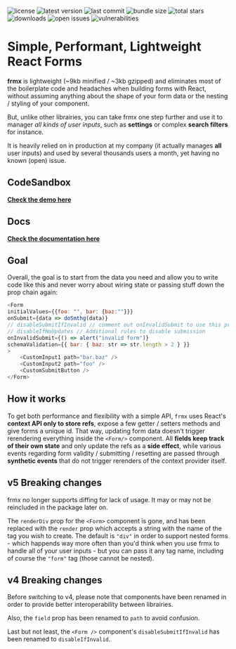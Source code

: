 ![license](https://img.shields.io/github/license/flowsn4ke/frmx)
![latest version](https://img.shields.io/npm/v/frmx)
![last commit](https://img.shields.io/github/last-commit/flowsn4ke/frmx)
![bundle size](https://img.shields.io/bundlephobia/minzip/frmx)
![total stars](https://img.shields.io/github/stars/flowsn4ke/frmx)
![downloads](https://img.shields.io/npm/dt/frmx)
![open issues](https://img.shields.io/github/issues-raw/flowsn4ke/frmx)
![vulnerabilities](https://img.shields.io/snyk/vulnerabilities/github/flowsn4ke/frmx)

# Simple, Performant, Lightweight React Forms

**frmx** is lightweight (~9kb minified / ~3kb gzipped) and eliminates most of the boilerplate code and headaches when building forms with React, without assuming anything about the shape of your form data or the nesting / styling of your component.

But, unlike other librairies, you can take frmx one step further and use it to manager *all kinds of user inputs*, such as **settings** or complex **search filters** for instance.

It is heavily relied on in production at my company (it actually manages **all** user inputs) and used by several thousands users a month, yet having no known (open) issue.

## CodeSandbox

**[Check the demo here](https://codesandbox.io/s/5g8ek?file=/src/Demo.js)**

## Docs

**[Check the documentation here](https://Form.io/)**

## Goal

Overall, the goal is to start from the data you need and allow you to write code like this and never worry about wiring state or passing stuff down the prop chain again:

```js
<Form
initialValues={{foo: "", bar: {baz:""}}}
onSubmit={data => doSmthg(data)}
// disableSubmitIfInvalid // comment out onInvalidSubmit to use this prop!
// disableIfNoUpdates // Additional rules to disable submission
onInvalidSubmit={() => alert("invalid form")}
schemaValidation={{ bar: { baz: str => str.length > 2 } }}
>
    <CustomInput1 path="bar.baz" />
    <CustomInput2 path="foo" />
    <CustomSubmitButton />
</Form>
```

## How it works

To get both performance and flexibility with a simple API, `frmx` uses React's **context API only to store refs**, expose a few getter / setters methods and give forms a unique id. That way, updating form data doesn't trigger rerendering everything inside the `<Form/>` component. All **fields keep track of their own state** and only update the refs as a **side effect**, while various events regarding form validity / submitting / resetting are passed through **synthetic events** that do not trigger rerenders of the context provider itself.

## v5 Breaking changes

frmx no longer supports diffing for lack of usage. It may or may not be reincluded in the package later on.

The `renderDiv` prop for the `<Form>` component is gone, and has been replaced with the `render` prop which accepts a string with the name of the tag you wish to create. The default is `"div"` in order to support nested forms - which happends way more often than you'd think when you use frmx to handle all of your user inputs - but you can pass it any tag name, including of course the `"form"` tag (those cannot be nested).

## v4 Breaking changes

Before switching to v4, please note that components have been renamed in order to provide better interoperability between librairies.

Also, the `field` prop has been renamed to `path` to avoid confusion.

Last but not least, the `<Form />` component's `disableSubmitIfInvalid` has been renamed to `disableIfInvalid`.

